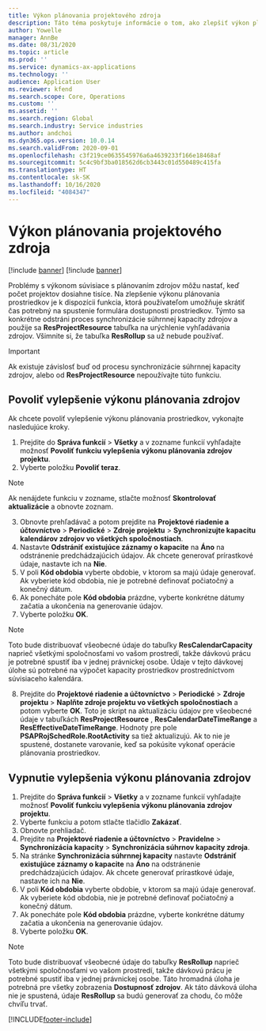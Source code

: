 ```yaml
---
title: Výkon plánovania projektového zdroja
description: Táto téma poskytuje informácie o tom, ako zlepšiť výkon plánovania prostriedkov pre veľký počet projektov.
author: Yowelle
manager: AnnBe
ms.date: 08/31/2020
ms.topic: article
ms.prod: ''
ms.service: dynamics-ax-applications
ms.technology: ''
audience: Application User
ms.reviewer: kfend
ms.search.scope: Core, Operations
ms.custom: ''
ms.assetid: ''
ms.search.region: Global
ms.search.industry: Service industries
ms.author: andchoi
ms.dyn365.ops.version: 10.0.14
ms.search.validFrom: 2020-09-01
ms.openlocfilehash: c3f219ce0635545976a6a4639233f166e18468af
ms.sourcegitcommit: 5c4c9bf3ba018562d6cb3443c01d550489c415fa
ms.translationtype: HT
ms.contentlocale: sk-SK
ms.lasthandoff: 10/16/2020
ms.locfileid: "4084347"
---
```

# <a name="project-resource-scheduling-performance"></a>Výkon plánovania projektového zdroja

[!include [banner](../includes/banner.md)]
[!include [banner](../includes/preview-banner.md)]


Problémy s výkonom súvisiace s plánovaním zdrojov môžu nastať, keď počet projektov dosiahne tisíce. Na zlepšenie výkonu plánovania prostriedkov je k dispozícii funkcia, ktorá používateľom umožňuje skrátiť čas potrebný na spustenie formulára dostupnosti prostriedkov. Týmto sa konkrétne odstráni proces synchronizácie súhrnnej kapacity zdrojov a použije sa **ResProjectResource** tabuľka na urýchlenie vyhľadávania zdrojov. Všimnite si, že tabuľka **ResRollup** sa už nebude používať.

> [!IMPORTANT]
> Ak existuje závislosť buď od procesu synchronizácie súhrnnej kapacity zdrojov, alebo od **ResProjectResource** nepoužívajte túto funkciu.

## <a name="enable-resource-scheduling-performance-enhancement"></a>Povoliť vylepšenie výkonu plánovania zdrojov
Ak chcete povoliť vylepšenie výkonu plánovania prostriedkov, vykonajte nasledujúce kroky.

1. Prejdite do **Správa funkcií** > **Všetky** a v zozname funkcií vyhľadajte možnosť **Povoliť funkciu vylepšenia výkonu plánovania zdrojov projektu**.
2. Vyberte položku **Povoliť teraz**.

> [!NOTE]
> Ak nenájdete funkciu v zozname, stlačte možnosť **Skontrolovať aktualizácie** a obnovte zoznam.

3. Obnovte prehľadávač a potom prejdite na **Projektové riadenie a účtovníctvo** > **Periodické** > **Zdroje projektu** > **Synchronizujte kapacitu kalendárov zdrojov vo všetkých spoločnostiach**.
4. Nastavte **Odstrániť existujúce záznamy o kapacite** na **Áno** na odstránenie predchádzajúcich údajov. Ak chcete generovať prírastkové údaje, nastavte ich na **Nie**.
5. V poli **Kód obdobia** vyberte obdobie, v ktorom sa majú údaje generovať. Ak vyberiete kód obdobia, nie je potrebné definovať počiatočný a konečný dátum.
6. Ak ponecháte pole **Kód obdobia** prázdne, vyberte konkrétne dátumy začatia a ukončenia na generovanie údajov.
7. Vyberte položku **OK**.

 > [!NOTE]
 > Toto bude distribuovať všeobecné údaje do tabuľky **ResCalendarCapacity** naprieč všetkými spoločnosťami vo vašom prostredí, takže dávkovú prácu je potrebné spustiť iba v jednej právnickej osobe. Údaje v tejto dávkovej úlohe sú potrebné na výpočet kapacity prostriedkov prostredníctvom súvisiaceho kalendára.

8. Prejdite do **Projektové riadenie a účtovníctvo** > **Periodické** > **Zdroje projektu** > **Naplňte zdroje projektu vo všetkých spoločnostiach** a potom vyberte **OK**. Toto je skript na aktualizáciu údajov pre všeobecné údaje v tabuľkách **ResProjectResource** , **ResCalendarDateTimeRange** a **ResEffectiveDateTimeRange**. Hodnoty pre pole **PSAPRojSchedRole.RootActivity** sa tiež aktualizujú. Ak to nie je spustené, dostanete varovanie, keď sa pokúsite vykonať operácie plánovania prostriedkov.
 
## <a name="turn-off-resource-scheduling-performance-enhancement"></a>Vypnutie vylepšenia výkonu plánovania zdrojov

1. Prejdite do **Správa funkcií** > **Všetky** a v zozname funkcií vyhľadajte možnosť **Povoliť funkciu vylepšenia výkonu plánovania zdrojov projektu**.
2. Vyberte funkciu a potom stlačte tlačidlo **Zakázať**.
3. Obnovte prehliadač.
4. Prejdite na **Projektové riadenie a účtovníctvo** > **Pravidelne** > **Synchronizácia kapacity** > **Synchronizácia súhrnov kapacity zdroja**.
5. Na stránke **Synchronizácia súhrnnej kapacity** nastavte **Odstrániť existujúce záznamy o kapacite** na **Áno** na odstránenie predchádzajúcich údajov. Ak chcete generovať prírastkové údaje, nastavte ich na **Nie**.
6. V poli **Kód obdobia** vyberte obdobie, v ktorom sa majú údaje generovať. Ak vyberiete kód obdobia, nie je potrebné definovať počiatočný a konečný dátum.
7. Ak ponecháte pole **Kód obdobia** prázdne, vyberte konkrétne dátumy začatia a ukončenia na generovanie údajov.
8. Vyberte položku **OK**.

> [!NOTE]
> Toto bude distribuovať všeobecné údaje do tabuľky **ResRollup** naprieč všetkými spoločnosťami vo vašom prostredí, takže dávkovú prácu je potrebné spustiť iba v jednej právnickej osobe. Táto hromadná úloha je potrebná pre všetky zobrazenia **Dostupnosť zdrojov**. Ak táto dávková úloha nie je spustená, údaje **ResRollup** sa budú generovať za chodu, čo môže chvíľu trvať.


[!INCLUDE[footer-include](../includes/footer-banner.md)]